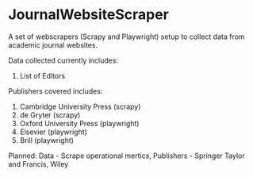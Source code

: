 # JournalWebsiteScraper
A set of webscrapers (Scrapy and Playwright) setup to collect data from academic journal websites.

Data collected currently includes:
1. List of Editors

Publishers covered includes:
1. Cambridge University Press (scrapy)
2. de Gryter (scrapy)
3. Oxford University Press (playwright)
4. Elsevier (playwright)
5. Brill (playwright)


Planned: Data - Scrape operational mertics, Publishers - Springer Taylor and Francis, Wiley

